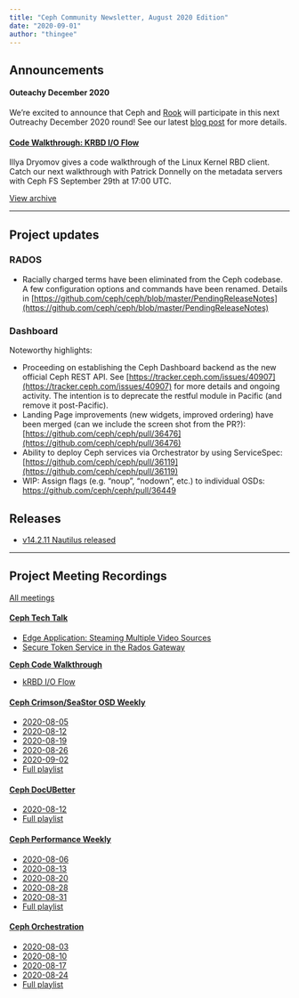 ```yaml
---
title: "Ceph Community Newsletter, August 2020 Edition"
date: "2020-09-01"
author: "thingee"
---
```


## Announcements

#### Outeachy December 2020

We’re excited to announce that Ceph and [Rook](https://rook.io) will participate in this next Outreachy December 2020 round! See our latest [blog post](https://ceph.io/community/december-2020-outreachy-ceph-rook/) for more details.

#### [Code Walkthrough: KRBD I/O Flow](https://www.youtube.com/watch?v=XClnvd_BX6I)

Illya Dryomov gives a code walkthrough of the Linux Kernel RBD client. Catch our next walkthrough with Patrick Donnelly on the metadata servers with Ceph FS September 29th at 17:00 UTC.

[View archive](https://tracker.ceph.com/projects/ceph/wiki/Code_Walkthroughs)

* * *

## Project updates

### RADOS

- Racially charged terms have been eliminated from the Ceph codebase. A few configuration options and commands have been renamed. Details in [https://github.com/ceph/ceph/blob/master/PendingReleaseNotes](https://github.com/ceph/ceph/blob/master/PendingReleaseNotes)

### Dashboard

Noteworthy highlights:

- Proceeding on establishing the Ceph Dashboard backend as the new official Ceph REST API. See [https://tracker.ceph.com/issues/40907](https://tracker.ceph.com/issues/40907) for more details and ongoing activity. The intention is to deprecate the restful module in Pacific (and remove it post-Pacific).
- Landing Page improvements (new widgets, improved ordering) have been merged (can we include the screen shot from the PR?): [https://github.com/ceph/ceph/pull/36476](https://github.com/ceph/ceph/pull/36476)
- Ability to deploy Ceph services via Orchestrator by using ServiceSpec: [https://github.com/ceph/ceph/pull/36119](https://github.com/ceph/ceph/pull/36119)
- WIP: Assign flags (e.g. “noup”, “nodown”, etc.) to individual OSDs: https://github.com/ceph/ceph/pull/36449

## Releases                               

- [v14.2.11 Nautilus released](https://ceph.io/releases/v14-2-11-nautilus-released/)

* * *

## Project Meeting Recordings

[All meetings](https://ceph.io/community/meetings/)

#### [**Ceph Tech Talk**](https://www.youtube.com/playlist?list=PLrBUGiINAakM36YJiTT0qYepZTVncFDdc)

- [Edge Application: Steaming Multiple Video Sources](https://www.youtube.com/watch?v=Q8bU-m07Czo)
- [Secure Token Service in the Rados Gateway](https://www.youtube.com/watch?v=Lc32meILfNI)

[**Ceph Code Walkthrough**](https://www.youtube.com/playlist?list=PLrBUGiINAakN87iSX3gXOXSU3EB8Y1JLd)

- [kRBD I/O Flow](https://www.youtube.com/watch?v=XClnvd_BX6I)

#### [**Ceph Crimson/SeaStor OSD Weekly**](https://www.youtube.com/playlist?list=PLrBUGiINAakOXlMQbSdZB_PoLhqpSa3NU)

- [2020-08-05](https://www.youtube.com/watch?v=ttFQ9Fnen5I)
- [2020-08-12](https://www.youtube.com/watch?v=SGUBV6tD8hM)
- [2020-08-19](https://www.youtube.com/watch?v=nF83fB6Ivwg)
- [2020-08-26](https://www.youtube.com/watch?v=igexNYX6V7g)
- [2020-09-02](https://www.youtube.com/watch?v=Q9ZtcK83Vc8)
- [Full playlist](https://www.youtube.com/playlist?list=PLrBUGiINAakOXlMQbSdZB_PoLhqpSa3NU)

#### [**Ceph DocUBetter**](https://www.youtube.com/playlist?list=PLrBUGiINAakNe0PzkhHnr1c54O7Zh--zy)

- [2020-08-12](https://www.youtube.com/watch?v=WxDHdaxNHYw)
- [Full playlist](https://www.youtube.com/playlist?list=PLrBUGiINAakNe0PzkhHnr1c54O7Zh--zy)

#### [**Ceph Performance Weekly**](https://ceph.com/performance-2/)

- [2020-08-06](https://www.youtube.com/watch?v=4GONcW3g69Y)
- [2020-08-13](https://www.youtube.com/watch?v=uvsVMnCXqFI)
- [2020-08-20](https://www.youtube.com/watch?v=qGtTUvmEVq8)
- [2020-08-28](https://www.youtube.com/watch?v=rbiDSCFEF3c)
- [2020-08-31](https://www.youtube.com/watch?v=J48ZrzsZ4Z0)
- [Full playlist](https://www.youtube.com/playlist?list=PLrBUGiINAakN2qXjxSgfmIwCCLqgiyBqw)

#### [**Ceph Orchestration**](https://www.youtube.com/playlist?list=PLrBUGiINAakMAVH7XC1FyE22rjUB4IWYZ)

- [2020-08-03](https://www.youtube.com/watch?v=DuRCXpDg-3Q)
- [2020-08-10](https://www.youtube.com/watch?v=otJH-AfrquM)
- [2020-08-17](https://www.youtube.com/watch?v=sYUk2qm-ym8)
- [2020-08-24](https://www.youtube.com/watch?v=nw-sFKUc4e8)
- [Full playlist](https://www.youtube.com/playlist?list=PLrBUGiINAakMAVH7XC1FyE22rjUB4IWYZ)
